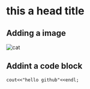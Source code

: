 # this a head title

## Adding a image
![cat](https://github.com/Exp-Communicate-Using-Markdown-Cohort-1/series-communicate-using-markdown-Alkaid404/assets/60099764/f545b53d-a4d5-49fe-a496-6d5c538475b0)


## Addint a code block
```
cout<<"hello github"<<endl;
```
